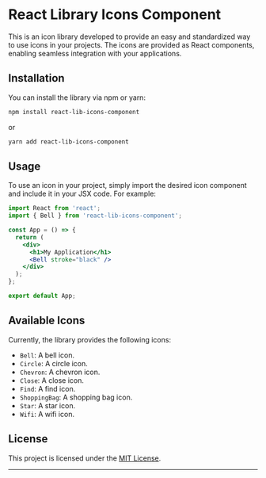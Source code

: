 # React Library Icons Component

This is an icon library developed to provide an easy and standardized way to use icons in your projects. The icons are provided as React components, enabling seamless integration with your applications.

## Installation

You can install the library via npm or yarn:

```bash
npm install react-lib-icons-component
```

or

```bash
yarn add react-lib-icons-component
```

## Usage

To use an icon in your project, simply import the desired icon component and include it in your JSX code. For example:

```jsx
import React from 'react';
import { Bell } from 'react-lib-icons-component';

const App = () => {
  return (
    <div>
      <h1>My Application</h1>
      <Bell stroke="black" />
    </div>
  );
};

export default App;
```

## Available Icons

Currently, the library provides the following icons:

- `Bell`: A bell icon.
- `Circle`: A circle icon.
- `Chevron`: A chevron icon.
- `Close`: A close icon.
- `Find`: A find icon.
- `ShoppingBag`: A shopping bag icon.
- `Star`: A star icon.
- `Wifi`: A wifi icon.

## License

This project is licensed under the [MIT License](https://opensource.org/licenses/MIT).

---
